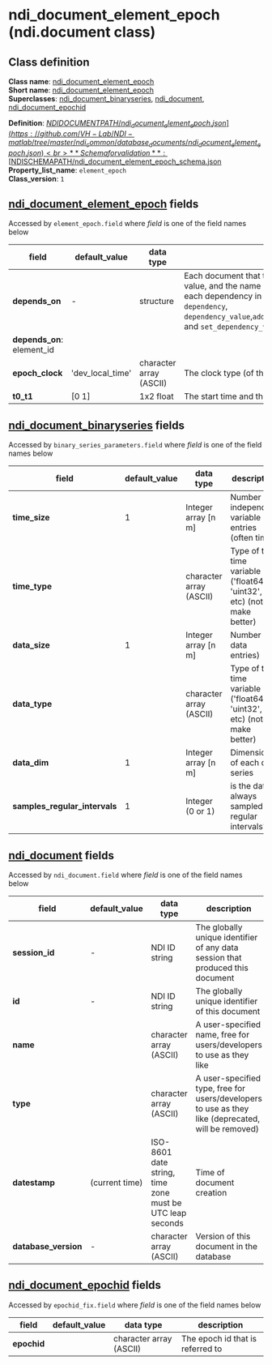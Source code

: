 # ndi_document_element_epoch (ndi.document class)

## Class definition

**Class name**: [ndi_document_element_epoch](ndi_document_element_epoch.md)<br>
**Short name**: [ndi_document_element_epoch](ndi_document_element_epoch.md)<br>
**Superclasses**: [ndi_document_binaryseries](data/ndi_document_binaryseries.md), [ndi_document](ndi_document.md), [ndi_document_epochid](ndi_document_epochid.md)

**Definition**: [$NDIDOCUMENTPATH/ndi_document_element_epoch.json](https://github.com/VH-Lab/NDI-matlab/tree/master/ndi_common/database_documents/ndi_document_element_epoch.json)<br>
**Schema for validation**: [$NDISCHEMAPATH/ndi_document_element_epoch_schema.json](https://github.com/VH-Lab/NDI-matlab/tree/master/ndi_common/schema_documents/ndi_document_element_epoch_schema.json)<br>
**Property_list_name**: `element_epoch`<br>
**Class_version**: `1`<br>


## [ndi_document_element_epoch](ndi_document_element_epoch.md) fields

Accessed by `element_epoch.field` where *field* is one of the field names below

| field | default_value | data type | description |
| --- | --- | --- | --- |
| **depends_on** | - | structure | Each document that this document depends on is listed; its document ID is given by the value, and the name indicates the type of dependency that exists. Note that the index for each dependency in the list below is arbitrary and can change. Use `ndi.document` methods `dependency`, `dependency_value`,`add_dependency_value_n`,`dependency_value_n`,`remove_dependency_value_n`, and `set_dependency_value` to read and edit `depends_on` fields of an `ndi.document`. |
| **depends_on**: element_id |  |  |  |
| **epoch_clock** | 'dev_local_time' | character array (ASCII) | The clock type (of the ndi.time.clocktype object) that describes this epoch. |
| **t0_t1** | [0 1] | 1x2 float | The start time and the stop time of this epoch, in time units of the epoch_clock. |


## [ndi_document_binaryseries](data/ndi_document_binaryseries.md) fields

Accessed by `binary_series_parameters.field` where *field* is one of the field names below

| field | default_value | data type | description |
| --- | --- | --- | --- |
| **time_size** | 1 | Integer array [n m] | Number of independent variable entries (often time) |
| **time_type** |  | character array (ASCII) | Type of the time variable ('float64', 'uint32', etc) (note: make better) |
| **data_size** | 1 | Integer array [n m] | Number of data entries) |
| **data_type** |  | character array (ASCII) | Type of the time variable ('float64', 'uint32', etc) (note: make better) |
| **data_dim** | 1 | Integer array [n m] | Dimensions of each data series |
| **samples_regular_intervals** | 1 | Integer (0 or 1) | is the data always sampled at regular intervals? |


## [ndi_document](ndi_document.md) fields

Accessed by `ndi_document.field` where *field* is one of the field names below

| field | default_value | data type | description |
| --- | --- | --- | --- |
| **session_id** | - | NDI ID string | The globally unique identifier of any data session that produced this document |
| **id** | - | NDI ID string | The globally unique identifier of this document |
| **name** |  | character array (ASCII) | A user-specified name, free for users/developers to use as they like |
| **type** |  | character array (ASCII) | A user-specified type, free for users/developers to use as they like (deprecated, will be removed) |
| **datestamp** | (current time) | ISO-8601 date string, time zone must be UTC leap seconds | Time of document creation |
| **database_version** | - | character array (ASCII) | Version of this document in the database |


## [ndi_document_epochid](ndi_document_epochid.md) fields

Accessed by `epochid_fix.field` where *field* is one of the field names below

| field | default_value | data type | description |
| --- | --- | --- | --- |
| **epochid** |  | character array (ASCII) | The epoch id that is referred to |


